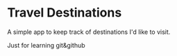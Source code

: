 # Travel Destinations

A simple app to keep track of destinations I'd like to visit.

Just for learning git&github
